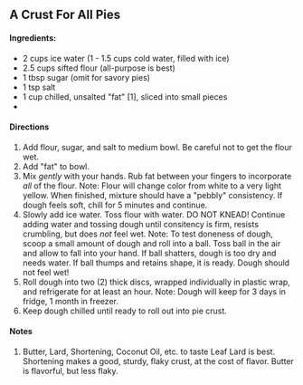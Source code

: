 ## A Crust For All Pies

#### Ingredients:

* 2 cups ice water (1 - 1.5 cups cold water, filled with ice)
* 2.5 cups sifted flour (all-purpose is best)
* 1 tbsp sugar (omit for savory pies)
* 1 tsp salt
* 1 cup chilled, unsalted "fat" [1], sliced into small pieces
* 

#### Directions
  1. Add flour, sugar, and salt to medium bowl. Be careful not to get the flour wet.
  2. Add "fat" to bowl.
  3. Mix *gently* with your hands. Rub fat between your fingers to incorporate *all* of the flour.
      Note: Flour will change color from white to a very light yellow. When finished, mixture should have a "pebbly" consistency. If dough feels soft, chill for 5 minutes and continue.
  4. Slowly add ice water. Toss flour with water. DO NOT KNEAD! Continue adding water and tossing dough until consitency is firm, resists crumbling, but does *not* feel wet.
      Note: To test doneness of dough, scoop a small amount of dough and roll into a ball. Toss ball in the air and allow to fall into your hand. If ball shatters, dough is too dry and needs water. If ball thumps and retains shape, it is ready. Dough should not feel wet!
  5. Roll dough into two (2) thick discs, wrapped individually in plastic wrap, and refrigerate for at least an hour. 
      Note: Dough will keep for 3 days in fridge, 1 month in freezer.
  6. Keep dough chilled until ready to roll out into pie crust.

#### Notes
1. Butter, Lard, Shortening, Coconut Oil, etc. to taste Leaf Lard is best. Shortening makes a good, sturdy, flaky crust, at the cost of flavor.  Butter is flavorful, but less flaky.
